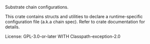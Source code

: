 Substrate chain configurations.

This crate contains structs and utilities to declare a runtime-specific configuration file (a.k.a chain spec).
Refer to crate documentation for details.

License: GPL-3.0-or-later WITH Classpath-exception-2.0
